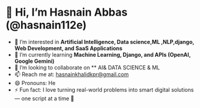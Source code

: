 # 👋 Hi, I’m Hasnain Abbas (@hasnain112e)

- 👀 I’m interested in **Artificial Intelligence, Data science,ML ,NLP,django, Web Development, and SaaS Applications**
- 🌱 I’m currently learning **Machine Learning, Django, and APIs (OpenAI, Google Gemini)**
- 💞️ I’m looking to collaborate on ** AI& DATA SCIENCE & ML 
- 📫 Reach me at: hasnainkhalidkpr@gmail.com
- 😄 Pronouns: He
- ⚡ Fun fact: I love turning real-world problems into smart digital solutions — one script at a time 🚀

<!---
hasnain112e/hasnain112e is a ✨ special ✨ repository because its `README.md` (this file) appears on your GitHub profile.
You can click the Preview link to take a look at your changes.
--->
